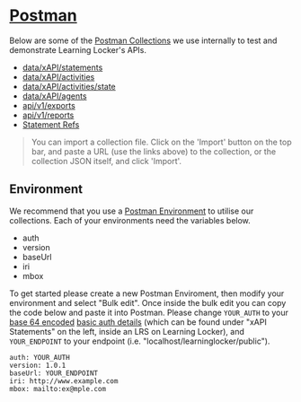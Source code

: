 ---
---

# [Postman](https://www.getpostman.com)
Below are some of the [Postman Collections](https://www.getpostman.com/docs/collections) we use internally to test and demonstrate Learning Locker's APIs.

- [data/xAPI/statements](https://www.getpostman.com/collections/7a3452d868013026fef6)
- [data/xAPI/activities](https://www.getpostman.com/collections/680c14a7e5fcd028ae7f)
- [data/xAPI/activities/state](https://www.getpostman.com/collections/c6307884d177fbc684e6)
- [data/xAPI/agents](https://www.getpostman.com/collections/8f1ed1a786c2c61bf087)
- [api/v1/exports](https://www.getpostman.com/collections/66623276d9f0c88b06dd)
- [api/v1/reports](https://www.getpostman.com/collections/c6632fc8938c418492be)
- [Statement Refs](https://www.getpostman.com/collections/f013c230a91eefe7f9e3)

> You can import a collection file. Click on the 'Import' button on the top bar, and paste a URL (use the links above) to the collection, or the collection JSON itself, and click 'Import'.

## Environment
We recommend that you use a [Postman Environment](https://www.getpostman.com/docs/environments) to utilise our collections. Each of your environments need the variables below.

- auth
- version
- baseUrl
- iri
- mbox

To get started please create a new Postman Enviroment, then modify your environment and select "Bulk edit". Once inside the bulk edit you can copy the code below and paste it into Postman. Please change `YOUR_AUTH` to your [base 64 encoded](https://www.base64encode.org/) [basic auth details](http://docs.learninglocker.net/statements/#basic-auth) (which can be found under "xAPI Statements" on the left, inside an LRS on Learning Locker), and `YOUR_ENDPOINT` to your endpoint (i.e. "localhost/learninglocker/public").

    auth: YOUR_AUTH
    version: 1.0.1
    baseUrl: YOUR_ENDPOINT
    iri: http://www.example.com
    mbox: mailto:ex@mple.com
